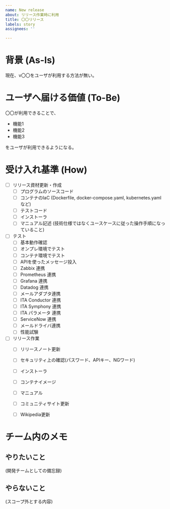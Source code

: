 ```yaml
---
name: New release
about: リリース作業時に利用
title: 〇〇リリース
labels: story
assignees: ''

---
```


# 背景 (As-Is)

現在、v〇〇をユーザが利用する方法が無い。


# ユーザへ届ける価値 (To-Be)

〇〇が利用できることで、

- 機能1
- 機能2
- 機能3

をユーザが利用できるようになる。


# 受け入れ基準 (How)

- [ ] リリース資材更新・作成
  - [ ] プログラムのソースコード
  - [ ] コンテナのIaC (Dockerfile, docker-compose.yaml, kubernetes.yamlなど)
  - [ ] テストコード
  - [ ] インストーラ
  - [ ] マニュアル記述 (技術仕様ではなくユースケースに従った操作手順になっていること)
- [ ] テスト
  - [ ] 基本動作確認
  - [ ] オンプレ環境でテスト
  - [ ] コンテナ環境でテスト
  - [ ] APIを使ったメッセージ投入
  - [ ] Zabbix 連携
  - [ ] Prometheus 連携
  - [ ] Grafana 連携
  - [ ] Datadog 連携
  - [ ] メールアダプタ連携
  - [ ] ITA Conductor 連携
  - [ ] ITA Symphony 連携
  - [ ] ITA パラメータ 連携
  - [ ] ServiceNow 連携
  - [ ] メールドライバ連携
  - [ ] 性能試験
- [ ] リリース作業
  - [ ] リリースノート更新
  - [ ] セキュリティ上の確認(パスワード、APIキー、NGワード)
  - [ ] インストーラ
  - [ ] コンテナイメージ
  - [ ] マニュアル
  - [ ] コミュニティサイト更新
  - [ ] Wikipedia更新


# チーム内のメモ

## やりたいこと
(開発チームとしての備忘録)

## やらないこと
(スコープ外とする内容)
